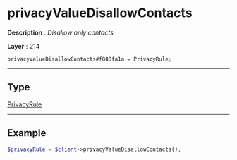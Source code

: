 # privacyValueDisallowContacts

**Description** : *Disallow only contacts*

**Layer** : 214

```tl
privacyValueDisallowContacts#f888fa1a = PrivacyRule;
```

---

## Type

[PrivacyRule](type/PrivacyRule)

---

## Example

```php
$privacyRule = $client->privacyValueDisallowContacts();
```